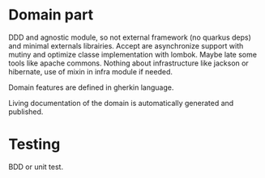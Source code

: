 # Domain part

DDD and agnostic module, so not external framework (no quarkus deps) and minimal externals librairies.
Accept are asynchronize support with mutiny and optimize classe implementation with lombok. Maybe late some tools like apache commons.
Nothing about infrastructure like jackson or hibernate, use of mixin in infra module if needed.

Domain features are defined in gherkin language.

Living documentation of the domain is automatically generated and published.

# Testing

BDD or unit test.
